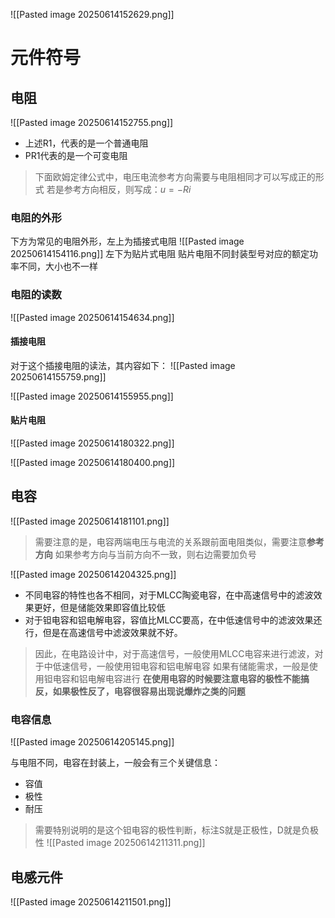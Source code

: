
![[Pasted image 20250614152629.png]]

# 元件符号

## 电阻
![[Pasted image 20250614152755.png]]
- 上述R1，代表的是一个普通电阻
- PR1代表的是一个可变电阻
> 下面欧姆定律公式中，电压电流参考方向需要与电阻相同才可以写成正的形式
> 若是参考方向相反，则写成：$u=-Ri$

### 电阻的外形
下方为常见的电阻外形，左上为插接式电阻
![[Pasted image 20250614154116.png]]
左下为贴片式电阻
贴片电阻不同封装型号对应的额定功率不同，大小也不一样

### 电阻的读数

![[Pasted image 20250614154634.png]]
#### 插接电阻
对于这个插接电阻的读法，其内容如下：
![[Pasted image 20250614155759.png]]



![[Pasted image 20250614155955.png]]

#### 贴片电阻

![[Pasted image 20250614180322.png]]


![[Pasted image 20250614180400.png]]



## 电容

![[Pasted image 20250614181101.png]]
> 需要注意的是，电容两端电压与电流的关系跟前面电阻类似，需要注意**参考方向**
> 如果参考方向与当前方向不一致，则右边需要加负号


![[Pasted image 20250614204325.png]]

- 不同电容的特性也各不相同，对于MLCC陶瓷电容，在中高速信号中的滤波效果更好，但是储能效果即容值比较低
- 对于钽电容和铝电解电容，容值比MLCC要高，在中低速信号中的滤波效果还行，但是在高速信号中滤波效果就不好。
>因此，在电路设计中，对于高速信号，一般使用MLCC电容来进行滤波，对于中低速信号，一般使用钽电容和铝电解电容
>如果有储能需求，一般是使用钽电容和铝电解电容进行
> **在使用电容的时候要注意电容的极性不能搞反，如果极性反了，电容很容易出现说爆炸之类的问题**

### 电容信息

![[Pasted image 20250614205145.png]]

与电阻不同，电容在封装上，一般会有三个关键信息：
- 容值
- 极性
- 耐压

> 需要特别说明的是这个钽电容的极性判断，标注S就是正极性，D就是负极性
> ![[Pasted image 20250614211311.png]]
> 



## 电感元件

![[Pasted image 20250614211501.png]]